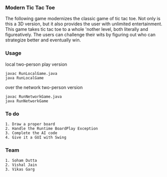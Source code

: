 ### Modern Tic Tac Toe

The following game modernizes the classic game of tic tac toe. Not only is this a 3D version, but it also provides the user with 
unlimited entertainment. This game takes tic tac toe to a whole 'nother level, both literally and figureatively. The users can 
challenge their wits by figuring out who can strategize better and eventually win. 

### Usage
local two-person play version

    javac RunLocalGame.java
    java RunLocalGame

over the network two-person version

    javac RunNetworkGame.java
    java RunNetworkGame


### To do
	1. Draw a proper board
	2. Handle the Runtime BoardPlay Exception
	3. Complete the AI code 
	4. Give it a GUI with Swing 

### Team
	1. Soham Dutta
	2. Vishal Jain
	3. Vikas Garg
